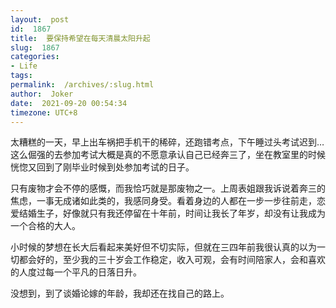 ```yaml
---
layout:  post
id:  1867
title:  要保持希望在每天清晨太阳升起
slug:  1867
categories: 
- Life
tags:  
permalink:  /archives/:slug.html
author:  Joker
date:  2021-09-20 00:54:34
timezone: UTC+8
---
```




太糟糕的一天，早上出车祸把手机干的稀碎，还跑错考点，下午睡过头考试迟到…这么倔强的去参加考试大概是真的不愿意承认自己已经奔三了，坐在教室里的时候恍惚又回到了刚毕业时候到处参加考试的日子。

只有废物才会不停的感慨，而我恰巧就是那废物之一。上周表姐跟我诉说着奔三的焦虑，一事无成诸如此类的，我感同身受。看着身边的人都在一步一步往前走，恋爱结婚生子，好像就只有我还停留在十年前，时间让我长了年岁，却没有让我成为一个合格的大人。

小时候的梦想在长大后看起来美好但不切实际，但就在三四年前我很认真的以为一切都会好的，至少我的三十岁会工作稳定，收入可观，会有时间陪家人，会和喜欢的人度过每一个平凡的日落日升。

没想到，到了谈婚论嫁的年龄，我却还在找自己的路上。